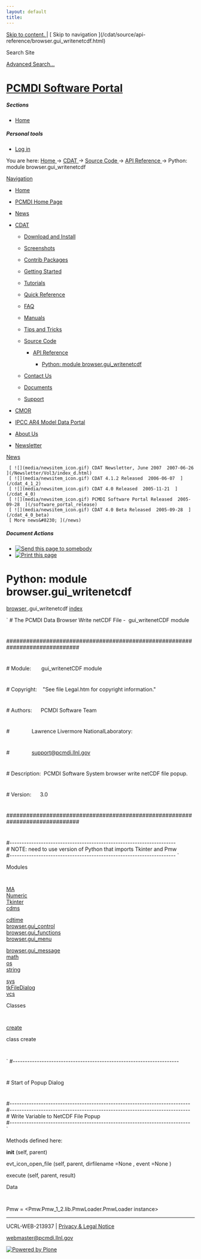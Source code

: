 ```yaml
---
layout: default
title:
---
```


 [ Skip to content. ](/cdat/source/api-reference/browser.gui_writenetcdf.html)
| [ Skip to navigation ](/cdat/source/api-
reference/browser.gui_writenetcdf.html)

Search Site

[ Advanced Search&#8230; ](/search_form)

#  [ PCMDI Software Portal ](/)

#####  Sections

  * [ Home ](/)

#####  Personal tools

  * [ Log in ](/login_form)

You are here:  [ Home ](/) -> [ CDAT ](/cdat) -> [ Source Code ](/cdat/source)
-> [ API Reference ](/cdat/source/api-reference) -> Python: module
browser.gui_writenetcdf

[ Navigation ](/sitemap)

    

  * [ Home ](/)

  * [ PCMDI Home Page ](/)

  * [ News ](/news)

  * [ CDAT ](/cdat)

    * [ Download and Install ](/cdat/download)

    * [ Screenshots ](/cdat/screenshots)

    * [ Contrib Packages ](/cdat/contrib)

    * [ Getting Started ](/cdat/getting_started)

    * [ Tutorials ](/cdat/tutorials)

    * [ Quick Reference ](/cdat/quick_reference)

    * [ FAQ ](/cdat/FAQ)

    * [ Manuals ](/cdat/manuals)

    * [ Tips and Tricks ](/cdat/tips_and_tricks)

    * [ Source Code ](/cdat/source)

      * [ API Reference ](/cdat/source/api-reference)

        * [ Python: module browser.gui_writenetcdf ](/cdat/source/api-reference/browser.gui_writenetcdf.html)

    * [ Contact Us ](/cdat/contact-us)

    * [ Documents ](/cdat/docs)

    * [ Support ](/cdat/support)

  * [ CMOR ](/cmor)

  * [ IPCC AR4 Model Data Portal ](/esg_data_portal)

  * [ About Us ](/about)

  * [ Newsletter ](/Newsletter)

[ News ](/news)

     [ ![](media/newsitem_icon.gif) CDAT Newsletter, June 2007  2007-06-26  ](/Newsletter/Vol3/index_d.html)
     [ ![](media/newsitem_icon.gif) CDAT 4.1.2 Released  2006-06-07  ](/cdat_4_1_2)
     [ ![](media/newsitem_icon.gif) CDAT 4.0 Released  2005-11-21  ](/cdat_4_0)
     [ ![](media/newsitem_icon.gif) PCMDI Software Portal Released  2005-09-28  ](/software_portal_release)
     [ ![](media/newsitem_icon.gif) CDAT 4.0 Beta Released  2005-09-28  ](/cdat_4_0_beta)
     [ More news&#8230; ](/news)

#####  Document Actions

  * [ ![Send this page to somebody](media/mail_icon.gif) ](/cdat/source/api-reference/browser.gui_writenetcdf.html/sendto_form)
  * [ ![Print this page](media/print_icon.gif) ](/this.print\(\))

#  Python: module browser.gui_writenetcdf

  
  
 [ browser  ](/browser.html) .gui_writenetcdf 
[ index ](/)  

` #&#160;The&#160;PCMDI&#160;Data&#160;Browser&#160;Write&#160;netCDF&#160;File&#160;-&#160;&#160;gui_writenetCDF&#160;module  
#  
##############################################################################
#  
#
#  
#&#160;Module:&#160;&#160;&#160;&#160;&#160;&#160;&#160;gui_writenetCDF&#160;module
#  
#
#  
#&#160;Copyright:&#160;&#160;&#160;&#160;"See&#160;file&#160;Legal.htm&#160;for&#160;copyright&#160;information."
#  
#
#  
#&#160;Authors:&#160;&#160;&#160;&#160;&#160;&#160;PCMDI&#160;Software&#160;Team
#  
#&#160;&#160;&#160;&#160;&#160;&#160;&#160;&#160;&#160;&#160;&#160;&#160;&#160;&#160;&#160;Lawrence&#160;Livermore&#160;NationalLaboratory:
#  
#&#160;&#160;&#160;&#160;&#160;&#160;&#160;&#160;&#160;&#160;&#160;&#160;&#160;&#160;&#160;support@pcmdi.llnl.gov
#  
#
#  
#&#160;Description:&#160;&#160;PCMDI&#160;Software&#160;System&#160;browser&#160;write&#160;netCDF&#160;file&#160;popup.
#  
#
#  
#&#160;Version:&#160;&#160;&#160;&#160;&#160;&#160;3.0
#  
#
#  
##############################################################################
#  
#  
#---------------------------------------------------------------------  
#&#160;NOTE:&#160;need&#160;to&#160;use&#160;version&#160;of&#160;Python&#160;that&#160;imports&#160;Tkinter&#160;and&#160;Pmw  
#--------------------------------------------------------------------- `

  
 Modules 

` `

[ MA ](/MA.html)  
[ Numeric ](/Numeric.html)  
[ Tkinter ](/Tkinter.html)  
[ cdms ](/cdms.html)  

[ cdtime ](/cdtime.html)  
[ browser.gui_control ](/browser.gui_control.html)  
[ browser.gui_functions ](/browser.gui_functions.html)  
[ browser.gui_menu ](/browser.gui_menu.html)  

[ browser.gui_message ](/browser.gui_message.html)  
[ math ](/math.html)  
[ os ](/os.html)  
[ string ](/string.html)  

[ sys ](/sys.html)  
[ tkFileDialog ](/tkFileDialog.html)  
[ vcs ](/vcs.html)  

  
 Classes 

` `

[ create ](/browser.gui_writenetcdf.html)

  
class  create 

` `

` #---------------------------------------------------------------------  
#  
#&#160;Start&#160;of&#160;Popup&#160;Dialog  
#  
#---------------------------------------------------------------------------  
#---------------------------------------------------------------------------  
#&#160;Write&#160;Variable&#160;to&#160;NetCDF&#160;File&#160;Popup  
#---------------------------------------------------------------------------  
`

Methods defined here:  

 __init__  (self, parent) 

 evt_icon_open_file  (self, parent, dirfilename  =None  , event  =None  ) 

 execute  (self, parent, result) 

  
 Data 

` `

 Pmw  = <Pmw.Pmw_1_2.lib.PmwLoader.PmwLoader instance>

* * *

UCRL-WEB-213937 | [ Privacy & Legal Notice ](/disclaimer.html)

[ webmaster@pcmdi.llnl.gov ](/webmaster@pcmdi.llnl.gov)

[ ![Powered by Plone](media/plone_powered.gif) ](/)

